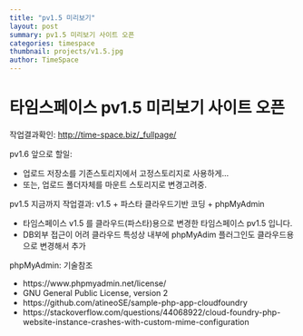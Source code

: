 ```yaml
---
title: "pv1.5 미리보기"
layout: post
summary: pv1.5 미리보기 사이트 오픈
categories: timespace
thumbnail: projects/v1.5.jpg
author: TimeSpace
---
```


# 타임스페이스 pv1.5 미리보기 사이트 오픈

작업결과확인: <a href="http://time-space.biz/_fullpage/" target="_new">http://time-space.biz/_fullpage/</a>

pv1.6 앞으로 할일:
<ul>
 <li>업로드 저장소를 기존스토리지에서 고정스토리지로 사용하게...</li>
 <li>또는, 업로드 폴더자체를 마운트 스토리지로 변경고려중.</li>
</ul>
pv1.5 지금까지 작업결과: v1.5 + 파스타 클라우드기반 코딩 + phpMyAdmin
<ul>
 <li>타임스페이스 v1.5 를 클라우드(파스타)용으로 변경한 타임스페이스 pv1.5 입니다. </li>
 <li>DB외부 접근이 어려 클라우드 특성상 내부에 phpMyAdim 플러그인도 클라우드용으로 변경해서 추가</li>
</ul>
phpMyAdmin: 기술참조
<ul>
 <li>https://www.phpmyadmin.net/license/</li>
 <li>GNU General Public License, version 2</li>
 <li>https://github.com/atineoSE/sample-php-app-cloudfoundry</li>
 <li>https://stackoverflow.com/questions/44068922/cloud-foundry-php-website-instance-crashes-with-custom-mime-configuration</li>
</ul>
